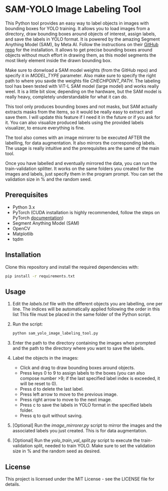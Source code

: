 # SAM-YOLO Image Labeling Tool

This Python tool provides an easy way to label objects in images with bounding boxes for YOLO training. It allows you to load images from a directory, draw bounding boxes around objects of interest, assign labels, and save the labels in YOLO format. It is powered by the amazing Segment Anything Model (SAM), by Meta AI. Follow the instructions on their [GitHub repo](https://github.com/facebookresearch/segment-anything) for the installation. It allows to get precise bounding boxes around objects without much effort in drawing them, as this model segments the most likely element inside the drawn bounding box.

Make sure to donwload a SAM model weights (from the GitHub repo) and specify it in *MODEL_TYPE* parameter. Also make sure to specify the right path to where you savde the weights file *CHECHPOINT_PATH*. The labeling tool has been tested with ViT-L SAM model (large model) and works really weel. It is a little bit slow, depending on the hardware, but the SAM model is really heavy, completely understandable for what it can do.

This tool only produces bounding boxes and not masks, but SAM actually extracts masks from the items, so it would be really easy to extract and save them. I will update this feature if I need it in the future or if you ask for it. You can also visualize produced labels using the provided labels visualizer, to ensure everything is fine.

The tool also comes with an image mirrorer to be executed AFTER the labelling, for data augmentation. It also mirrors the corresponding labels. The usage is really intuitive and the prerequisites are the same of the main tool.

Once you have labelled and eventually mirrored the data, you can run the train-validation splitter. It works on the same folders you created for the images and labels, just specify them in the program prompt. You can set the validation size in % and the random seed.

## Prerequisites

- Python 3.x
- PyTorch (CUDA installation is highly recommended, follow the steps on PyTorch [documentation](https://pytorch.org/))
- Segment Anything Model (SAM)
- OpenCV
- Matplotlib
- tqdm

## Installation

Clone this repository and install the required dependencies with:
```bash
pip install -r requirements.txt
```
## Usage

1. Edit the *labels.txt* file with the different objects you are labelling, one per line. The indices will be automatically applied following the order in this list This file must be placed in the same folder of the Python script.

2. Run the script:
    ```bash
    python sam_yolo_image_labeling_tool.py
    ```

3. Enter the path to the directory containing the images when prompted and the path to the directory where you want to save the labels.

4. Label the objects in the images:
   - Click and drag to draw bounding boxes around objects.
   - Press keys 0 to 9 to assign labels to the boxes (you can also compose number >9; if the last specified label index is exceeded, it will be reset to 0).
   - Press d to delete the last label.
   - Press left arrow to move to the previous image.
   - Press right arrow to move to the next image.
   - Press c to save the labels in YOLO format in the specified labels folder.
   - Press q to quit without saving.

5. [Optional] Run the *image_mirrorer.py* script to mirror the images and the associated labels you just created. This is for data augmentation.

6. [Optional] Run the *yolo_train_val_split.py* script to execute the train-validation split, needed to train YOLO. Make sure to set the validation size in % and the random seed as desired.

## License

This project is licensed under the MIT License - see the LICENSE file for details.
